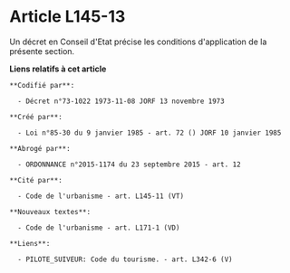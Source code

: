 # Article L145-13

Un décret en Conseil d'Etat précise les conditions d'application de la présente section.

**Liens relatifs à cet article**

	**Codifié par**:

	  - Décret n°73-1022 1973-11-08 JORF 13 novembre 1973

	**Créé par**:

	  - Loi n°85-30 du 9 janvier 1985 - art. 72 () JORF 10 janvier 1985

	**Abrogé par**:

	  - ORDONNANCE n°2015-1174 du 23 septembre 2015 - art. 12

	**Cité par**:

	  - Code de l'urbanisme - art. L145-11 (VT)

	**Nouveaux textes**:

	  - Code de l'urbanisme - art. L171-1 (VD)

	**Liens**:

	  - PILOTE_SUIVEUR: Code du tourisme. - art. L342-6 (V)
